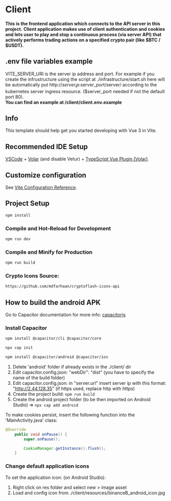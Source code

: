 # Client

**This is the frontend application which connects to the API server in this project.**
**Client application makes use of client authentication and cookies and lets user to play and stop a continuous process (via server API) that actively performs trading actions on a specified crypto pair (like $BTC / $USDT).**

## .env file variables example

VITE_SERVER_URI is the server ip address and port. For example if you create the infrustructure using the script at ./infrastructure/start.sh here will be automatically put http://$server_ip:$server_port/server/ according to the kubernetes server ingress resource. ($server_port needed if not the default port 80).\
**You can find an example at /client/client.env.example**

## Info

This template should help get you started developing with Vue 3 in Vite.

## Recommended IDE Setup

[VSCode](https://code.visualstudio.com/) + [Volar](https://marketplace.visualstudio.com/items?itemName=johnsoncodehk.volar) (and disable Vetur) + [TypeScript Vue Plugin (Volar)](https://marketplace.visualstudio.com/items?itemName=johnsoncodehk.vscode-typescript-vue-plugin).

## Customize configuration

See [Vite Configuration Reference](https://vitejs.dev/config/).

## Project Setup

```sh
npm install
```

### Compile and Hot-Reload for Development

```sh
npm run dev
```

### Compile and Minify for Production

```sh
npm run build
```

### Crypto Icons Source:

```sh
https://github.com/mdfarhaan/cryptoflash-icons-api
```

## How to build the android APK

Go to  Capacitor documentation for more info: [capacitorjs](https://capacitorjs.com/docs/config)

### Install Capacitor

```bash
npm install @capacitor/cli @capacitor/core

npx cap init

npm install @capacitor/android @capacitor/ios 
```

1. Delete 'android' folder if already exists in the ./client/ dir
2. Edit capacitor.config.json: "webDir": "dist" (you have to specify the name of the build folder)
3. Edit capacitor.config.json: in "server.url" insert server ip with this format: "http://2.44.128.35" (if https used, replace http with https)
4. Create the project build: ```npm run build```
5. Create the android project folder (to be then imported on Android Studio) => ```npx cap add android```
   
To make cookies persist, insert the following function into the 'MainActivity.java' class:

```java
@Override
    public void onPause() {
        super.onPause();

        CookieManager.getInstance().flush();
    }
```

### Change default application icons

To set the application icon: (on Android Studio):

1. Right click on res folder and select new > image asset
2. Load and config icon from ./client/resources/binanceB_android_icon.jpg
